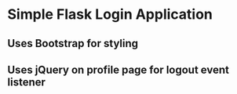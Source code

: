 # Simple Flask Login Application

## Uses Bootstrap for styling
## Uses jQuery on profile page for logout event listener
